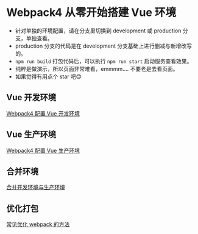 # Webpack4 从零开始搭建 Vue 环境

+ 针对单独的环境配置，请在分支里切换到 development 或 production 分支，单独查看。
+ production 分支的代码是在 development 分支基础上进行删减与新增改写的。
+ `npm run build` 打包代码后，可以执行 `npm run start` 启动服务查看效果。
+ 纯粹是做演示，所以页面非常难看，emmmm.... 不要老是去看页面。
+ 如果觉得有用点个 star 吧😊

## Vue 开发环境

[Webpack4 配置 Vue 开发环境](https://github.com/yywc/webpack-vue/blob/development/README.md "Webpack4 配置 Vue 开发环境")

## Vue 生产环境

[Webpack4 配置 Vue 生产环境](https://github.com/yywc/webpack-vue/blob/production/README.md "Webpack4 配置 Vue 生产环境")

## 合并环境

[合并开发环境与生产环境](https://github.com/yywc/webpack-vue/blob/master/doc/merge.md "合并开发环境与生产环境")

## 优化打包

[常见优化 webpack 的方法](https://github.com/yywc/webpack-vue/blob/master/doc/optimize.md "常见优化 webpack 的方法")
